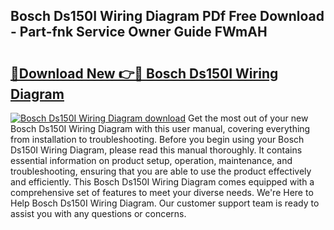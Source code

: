 ## Bosch Ds150I Wiring Diagram PDf Free Download - Part-fnk Service Owner Guide FWmAH

# <h2><a href="http://dftepx2.blite.top/?on=Bosch+Ds150I+Wiring+Diagram">🔗Download New 👉🔴 Bosch Ds150I Wiring Diagram</a></h2>

[![Bosch Ds150I Wiring Diagram download](https://i.imgur.com/lujVjoI.png)](http://dftepx2.blite.top/?on=Bosch+Ds150I+Wiring+Diagram)
Get the most out of your new Bosch Ds150I Wiring Diagram with this user manual, covering everything from installation to troubleshooting. Before you begin using your Bosch Ds150I Wiring Diagram, please read this manual thoroughly. It contains essential information on product setup, operation, maintenance, and troubleshooting, ensuring that you are able to use the product effectively and efficiently. This Bosch Ds150I Wiring Diagram comes equipped with a comprehensive set of features to meet your diverse needs. We're Here to Help Bosch Ds150I Wiring Diagram. Our customer support team is ready to assist you with any questions or concerns.
